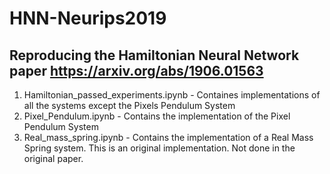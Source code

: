 # HNN-Neurips2019
## Reproducing the Hamiltonian Neural Network paper https://arxiv.org/abs/1906.01563


1. Hamiltonian_passed_experiments.ipynb - Containes implementations of all the systems except the Pixels Pendulum System
2. Pixel_Pendulum.ipynb - Contains the implementation of the Pixel Pendulum System
3. Real_mass_spring.ipynb - Contains the implementation of a Real Mass Spring system. This is an original implementation. Not done in the original paper. 
